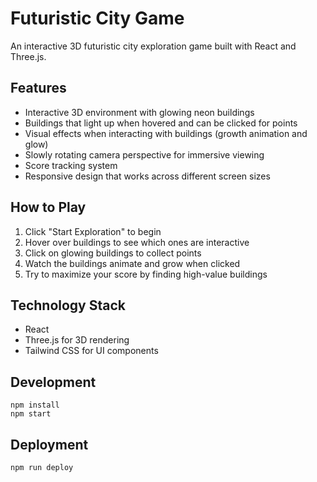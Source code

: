 # Futuristic City Game

An interactive 3D futuristic city exploration game built with React and Three.js.

## Features

- Interactive 3D environment with glowing neon buildings
- Buildings that light up when hovered and can be clicked for points
- Visual effects when interacting with buildings (growth animation and glow)
- Slowly rotating camera perspective for immersive viewing
- Score tracking system
- Responsive design that works across different screen sizes

## How to Play

1. Click "Start Exploration" to begin
2. Hover over buildings to see which ones are interactive
3. Click on glowing buildings to collect points
4. Watch the buildings animate and grow when clicked
5. Try to maximize your score by finding high-value buildings

## Technology Stack

- React
- Three.js for 3D rendering
- Tailwind CSS for UI components

## Development

```
npm install
npm start
```

## Deployment

```
npm run deploy
```
